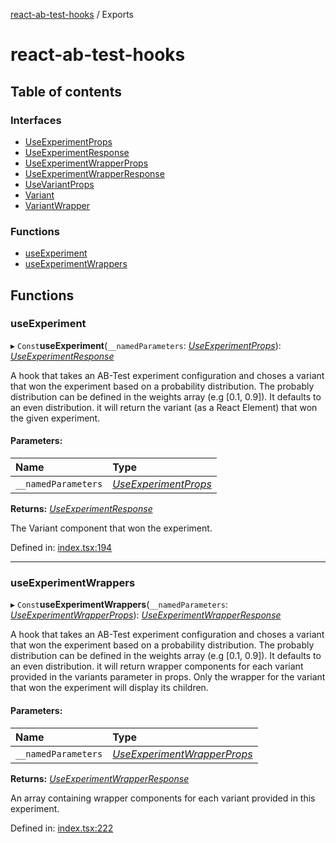 [react-ab-test-hooks](README.md) / Exports

# react-ab-test-hooks

## Table of contents

### Interfaces

- [UseExperimentProps](interfaces/useexperimentprops.md)
- [UseExperimentResponse](interfaces/useexperimentresponse.md)
- [UseExperimentWrapperProps](interfaces/useexperimentwrapperprops.md)
- [UseExperimentWrapperResponse](interfaces/useexperimentwrapperresponse.md)
- [UseVariantProps](interfaces/usevariantprops.md)
- [Variant](interfaces/variant.md)
- [VariantWrapper](interfaces/variantwrapper.md)

### Functions

- [useExperiment](modules.md#useexperiment)
- [useExperimentWrappers](modules.md#useexperimentwrappers)

## Functions

### useExperiment

▸ `Const`**useExperiment**(`__namedParameters`: [*UseExperimentProps*](interfaces/useexperimentprops.md)): [*UseExperimentResponse*](interfaces/useexperimentresponse.md)

A hook that takes an AB-Test experiment configuration and choses a variant that won the experiment based on a probability distribution.
The probably distribution can be defined in the weights array (e.g [0.1, 0.9]). It defaults to an even distribution.
it will return the variant (as a React Element) that won the given experiment.

#### Parameters:

Name | Type |
:------ | :------ |
`__namedParameters` | [*UseExperimentProps*](interfaces/useexperimentprops.md) |

**Returns:** [*UseExperimentResponse*](interfaces/useexperimentresponse.md)

The Variant component that won the experiment.

Defined in: [index.tsx:194](https://github.com/NiklasMencke/react-ab-testing/blob/9d3c239/src/index.tsx#L194)

___

### useExperimentWrappers

▸ `Const`**useExperimentWrappers**(`__namedParameters`: [*UseExperimentWrapperProps*](interfaces/useexperimentwrapperprops.md)): [*UseExperimentWrapperResponse*](interfaces/useexperimentwrapperresponse.md)

A hook that takes an AB-Test experiment configuration and choses a variant that won the experiment based on a probability distribution.
The probably distribution can be defined in the weights array (e.g [0.1, 0.9]). It defaults to an even distribution.
it will return wrapper components for each variant provided in the variants parameter in props. Only the wrapper for the variant that won the
experiment will display its children.

#### Parameters:

Name | Type |
:------ | :------ |
`__namedParameters` | [*UseExperimentWrapperProps*](interfaces/useexperimentwrapperprops.md) |

**Returns:** [*UseExperimentWrapperResponse*](interfaces/useexperimentwrapperresponse.md)

An array containing wrapper components for each variant provided in this experiment.

Defined in: [index.tsx:222](https://github.com/NiklasMencke/react-ab-testing/blob/9d3c239/src/index.tsx#L222)
